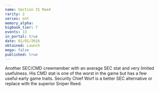 ```yaml
---
name: Section 31 Reed
rarity: 2
series: ent
memory_alpha:
bigbook_tier: 7
events: 13
in_portal: true
date: 01/01/2016
obtained: Launch
mega: false
published: true
---
```


Another SEC/CMD crewmember with an average SEC stat and very limited usefulness. His CMD stat is one of the worst in the game but has a few useful early game traits. Security Chief Worf is a better SEC alternative or replace with the superior Sniper Reed.
